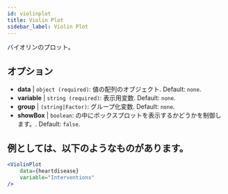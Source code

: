 ```yaml
---
id: violinplot
title: Violin Plot
sidebar_label: Violin Plot
---
```


バイオリンのプロット。

## オプション

* __data__ | `object (required)`: 値の配列のオブジェクト. Default: `none`.
* __variable__ | `string (required)`: 表示用変数. Default: `none`.
* __group__ | `(string|Factor)`: グループ化変数. Default: `none`.
* __showBox__ | `boolean`: の中にボックスプロットを表示するかどうかを制御します。. Default: `false`.


## 例としては、以下のようなものがあります。

```jsx live
<ViolinPlot 
    data={heartdisease} 
    variable="Interventions"
/>
```

